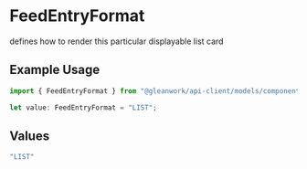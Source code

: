 # FeedEntryFormat

defines how to render this particular displayable list card

## Example Usage

```typescript
import { FeedEntryFormat } from "@gleanwork/api-client/models/components";

let value: FeedEntryFormat = "LIST";
```

## Values

```typescript
"LIST"
```